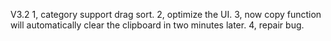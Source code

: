 V3.2
1, category support drag sort.
2, optimize the UI.
3, now copy function will automatically clear the clipboard in two minutes later.
4, repair bug.